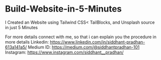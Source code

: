 # Build-Website-in-5-Minutes
I Created an Website using Tailwind CSS&lt; TailBlocks, and Unsplash source in just 5 Minutes

For more details connect with me, so that i can explain you the procedure in more details 
Linkedin: https://www.linkedin.com/in/siddhant-pradhan-613a141a5/
Medium ID: https://medium.com/@siddhantpradhan-101
Instagram: https://www.instagram.com/siddhant__pradhan/
